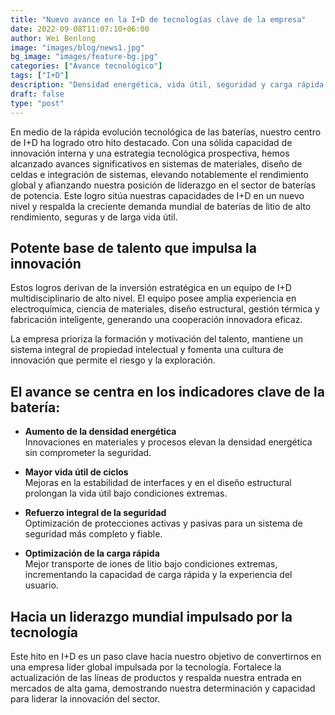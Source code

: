 ```yaml
---
title: "Nuevo avance en la I+D de tecnologías clave de la empresa"
date: 2022-09-08T11:07:10+06:00
author: Wei Benlong
image: "images/blog/news1.jpg"
bg_image: "images/feature-bg.jpg"
categories: ["Avance tecnológico"]
tags: ["I+D"]
description: "Densidad energética, vida útil, seguridad y carga rápida: cuatro indicadores clave para reforzar la competitividad mundial"
draft: false
type: "post"
---
```

En medio de la rápida evolución tecnológica de las baterías, nuestro centro de I+D ha logrado otro hito destacado. Con una sólida capacidad de innovación interna y una estrategia tecnológica prospectiva, hemos alcanzado avances significativos en sistemas de materiales, diseño de celdas e integración de sistemas, elevando notablemente el rendimiento global y afianzando nuestra posición de liderazgo en el sector de baterías de potencia. Este logro sitúa nuestras capacidades de I+D en un nuevo nivel y respalda la creciente demanda mundial de baterías de litio de alto rendimiento, seguras y de larga vida útil.

<!--more-->

## Potente base de talento que impulsa la innovación

Estos logros derivan de la inversión estratégica en un equipo de I+D multidisciplinario de alto nivel. El equipo posee amplia experiencia en electroquímica, ciencia de materiales, diseño estructural, gestión térmica y fabricación inteligente, generando una cooperación innovadora eficaz.

La empresa prioriza la formación y motivación del talento, mantiene un sistema integral de propiedad intelectual y fomenta una cultura de innovación que permite el riesgo y la exploración.

## El avance se centra en los indicadores clave de la batería:

- **Aumento de la densidad energética**  
  Innovaciones en materiales y procesos elevan la densidad energética sin comprometer la seguridad.

- **Mayor vida útil de ciclos**  
  Mejoras en la estabilidad de interfaces y en el diseño estructural prolongan la vida útil bajo condiciones extremas.

- **Refuerzo integral de la seguridad**  
  Optimización de protecciones activas y pasivas para un sistema de seguridad más completo y fiable.

- **Optimización de la carga rápida**  
  Mejor transporte de iones de litio bajo condiciones extremas, incrementando la capacidad de carga rápida y la experiencia del usuario.

## Hacia un liderazgo mundial impulsado por la tecnología

Este hito en I+D es un paso clave hacia nuestro objetivo de convertirnos en una empresa líder global impulsada por la tecnología. Fortalece la actualización de las líneas de productos y respalda nuestra entrada en mercados de alta gama, demostrando nuestra determinación y capacidad para liderar la innovación del sector.
